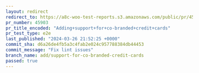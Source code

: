 ```yaml
---
layout: redirect
redirect_to: https://a8c-woo-test-reports.s3.amazonaws.com/public/pr/45903/e2e/index.html
pr_number: 45903
pr_title_encoded: "Adding+support+for+co-branded+credit+cards"
pr_test_type: e2e
last_published: "2024-03-26 21:52:25 +0000"
commit_sha: d6a26de4fb5a3c4fab2e024c957788384db44453
commit_message: "Fix lint issues"
branch_name: add/support-for-co-branded-credit-cards
passed: true
---
```

